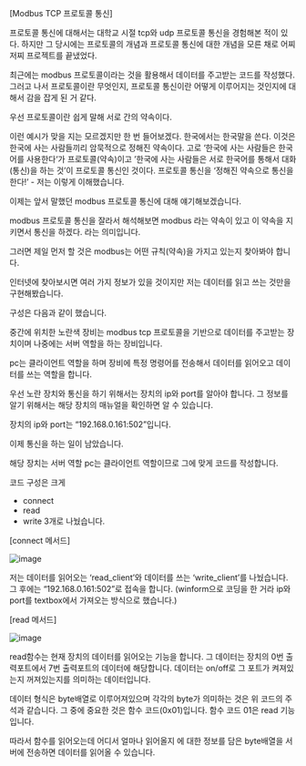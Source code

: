 [Modbus TCP 프로토콜 통신]

프로토콜 통신에 대해서는 대학교 시절 tcp와 udp 프로토콜 통신을 경험해본 적이 있다.
하지만 그 당시에는 프로토콜의 개념과 프로토콜 통신에 대한 개념을 모른 채로 어찌저찌 프로젝트를 끝냈었다.

최근에는 modbus 프로토콜이라는 것을 활용해서 데이터를 주고받는 코드를 작성했다.
그러고 나서 프로토콜이란 무엇인지, 프로토콜 통신이란 어떻게 이루어지는 것인지에 대해서 감을 잡게 된 거 같다.

우선 프로토콜이란 쉽게 말해 서로 간의 약속이다.

이런 예시가 맞을 지는 모르겠지만 한 번 들어보겠다.
한국에서는 한국말을 쓴다.
이것은 한국에 사는 사람들끼리 암묵적으로 정해진 약속이다.
고로 ‘한국에 사는 사람들은 한국어를 사용한다‘가 프로토콜(약속)이고
’한국에 사는 사람들은 서로 한국어를 통해서 대화(통신)을 하는 것’이 프로토콜 통신인 것이다.
프로토콜 통신을 ‘정해진 약속으로 통신을 한다!’ - 저는 이렇게 이해했습니다.

이제는 앞서 말했던 modbus 프로토콜 통신에 대해 얘기해보겠습니다.

modbus 프로토콜 통신을 잘라서 해석해보면
modbus 라는 약속이 있고 이 약속을 지키면서 통신을 하겠다. 라는 의미입니다.

그러면 제일 먼저 할 것은 modbus는 어떤 규칙(약속)을 가지고 있는지 찾아봐야 합니다.

인터넷에 찾아보시면 여러 가지 정보가 있을 것이지만 저는 데이터를 읽고 쓰는 것만을 구현해봤습니다.

구성은 다음과 같이 했습니다.





중간에 위치한 노란색 장비는 modbus tcp 프로토콜을 기반으로 데이터를 주고받는 장치이며
나중에는 서버 역할을 하는 장비입니다.

pc는 클라이언트 역할을 하며 장비에 특정 명령어를 전송해서 데이터를 읽어오고 데이터를 쓰는 역할을 합니다.

우선 노란 장치와 통신을 하기 위해서는 장치의 ip와 port를 알아야 합니다.
그 정보를 알기 위해서는 해당 장치의 매뉴얼을 확인하면 알 수 있습니다.

장치의 ip와 port는 “192.168.0.161:502”입니다.

이제 통신을 하는 일이 남았습니다.

해당 장치는 서버 역할 pc는 클라이언트 역할이므로 그에 맞게 코드를 작성합니다.

코드 구성은 크게
- connect
- read
- write
3개로 나눴습니다.


[connect 메서드]

![image](https://github.com/Jiwoon22/modbus_tcp_Communication/assets/51106092/6b744ac7-4437-4828-ace4-d991da9b36f3)

저는 데이터를 읽어오는 ‘read_client’와 데이터를 쓰는 ‘write_client’를 나눴습니다.
그 후에는 “192.168.0.161:502”로 접속을 합니다.
(winform으로 코딩을 한 거라 ip와 port를 textbox에서 가져오는 방식으로 했습니다.)



[read 메서드]

![image](https://github.com/Jiwoon22/modbus_tcp_Communication/assets/51106092/3e3eca2f-a61e-4500-a185-6a2b4df26177)


read함수는 현재 장치의 데이터를 읽어오는 기능을 합니다.
그 데이터는 장치의 0번 출력포트에서 7번 출력포트의 데이터에 해당합니다.
데이터는 on/off로 그 포트가 켜져있는지 꺼져있는지를 의미하는 데이터입니다.

데이터 형식은 byte배열로 이루어져있으며 각각의 byte가 의미하는 것은 위 코드의 주석과 같습니다. 그 중에 중요한 것은 함수 코드(0x01)입니다. 함수 코드 01은 read 기능입니다.

따라서 함수를 읽어오는데 어디서 얼마나 읽어올지 에 대한 정보를 담은 byte배열을 서버에 전송하면 데이터를 읽어올 수 있습니다.



